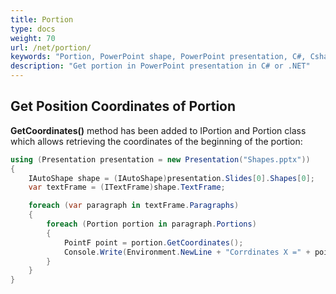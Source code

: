 ```yaml
---
title: Portion
type: docs
weight: 70
url: /net/portion/
keywords: "Portion, PowerPoint shape, PowerPoint presentation, C#, Csharp, Aspose.Slides for .NET"
description: "Get portion in PowerPoint presentation in C# or .NET"
---
```


## **Get Position Coordinates of Portion**
**GetCoordinates()** method has been added to IPortion and Portion class which allows retrieving the coordinates of the beginning of the portion:

```c#
using (Presentation presentation = new Presentation("Shapes.pptx"))
{
    IAutoShape shape = (IAutoShape)presentation.Slides[0].Shapes[0];
    var textFrame = (ITextFrame)shape.TextFrame;

    foreach (var paragraph in textFrame.Paragraphs)
    {
        foreach (Portion portion in paragraph.Portions)
        {
            PointF point = portion.GetCoordinates();
            Console.Write(Environment.NewLine + "Corrdinates X =" + point.X + " Corrdinates Y =" + point.Y);
        }
    }
}
```


